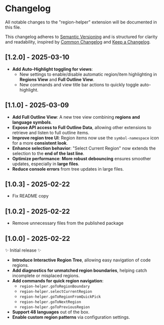 # Changelog

All notable changes to the "region-helper" extension will be documented in this file.

This changelog adheres to [Semantic Versioning](https://semver.org/spec/v2.0.0.html) and is structured for clarity and readability, inspired by [Common Changelog](https://common-changelog.org/) and [Keep a Changelog](https://keepachangelog.com/en/1.1.0/).

## [1.2.0] - 2025-03-10

- **Add Auto-Highlight toggling for views**:
  - New settings to enable/disable automatic region/item highlighting in **Regions View** and **Full Outline View**.
  - New commands and view title bar actions to quickly toggle auto-highlight.

## [1.1.0] - 2025-03-09

- **Add Full Outline View**: A new tree view combining **regions and language symbols**.
- **Expose API access to Full Outline Data**, allowing other extensions to retrieve and listen to full outline items.
- **Improve region tree UI**: Region items now use the `symbol-namespace` icon for a more **consistent look**.
- **Enhance selection behavior**: "Select Current Region" now extends the selection to the **end of the last line**.
- **Optimize performance**: **More robust debouncing** ensures smoother updates, especially in **large files**.
- **Reduce console errors** from tree updates in large files.

## [1.0.3] - 2025-02-22

- Fix README copy

## [1.0.2] - 2025-02-22

- Remove unnecessary files from the published package

## [1.0.0] - 2025-02-22

✨ Initial release ✨

- **Introduce Interactive Region Tree**, allowing easy navigation of code regions.
- **Add diagnostics for unmatched region boundaries**, helping catch incomplete or misplaced regions.
- **Add commands for quick region navigation**:
  - `region-helper.goToRegionBoundary`
  - `region-helper.selectCurrentRegion`
  - `region-helper.goToRegionFromQuickPick`
  - `region-helper.goToNextRegion`
  - `region-helper.goToPreviousRegion`
- **Support 48 languages** out of the box.
- **Enable custom region patterns** via configuration settings.
